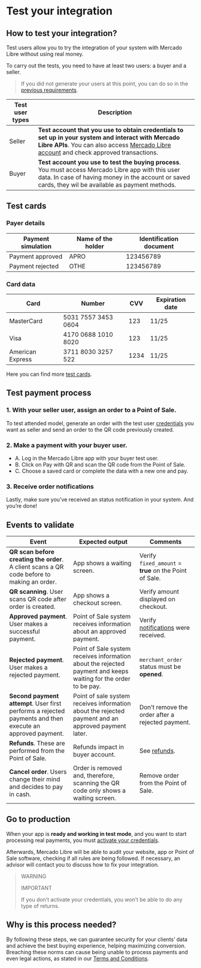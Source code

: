 # Test your integration

## How to test your integration?

Test users allow you to try the integration of your system with Mercado Libre without using real money.

To carry out the tests, you need to have at least two users: a buyer and a seller.

> If you did not generate your users at this point, you can do so in the [previous requirements](https://www.mercadopago[FAKER][URL][DOMAIN]/developers/en/guides/in-person-payments/qr-code/pre-requisites).


| Test user types | Description |
| --- | --- |
| Seller | **Test account that you use to obtain credentials to set up in your system and interact with Mercado Libre APIs**. You can also access [Mercado Libre account](https://www.mercadopago.com.ar/activities) and check approved transactions. |
| Buyer | **Test account you use to test the buying process**. You must access Mercado Libre app with this user data. In case of having money in the account or saved cards, they wil be available as payment methods. |

## Test cards

### Payer details

| Payment simulation | Name of the holder | Identification document |
| --- | --- | --- |
| Payment approved | APRO | 123456789 |
| Payment rejected | OTHE | 123456789 |

### Card data

| Card | Number | CVV | Expiration date |
| --- | --- | --- | --- |
| MasterCard | 5031 7557 3453 0604 | 123 | 11/25 |
| Visa | 4170 0688 1010 8020 | 123 | 11/25 |
| American Express | 3711 8030 3257 522 | 1234 | 11/25 |

Here you can find more [test cards](https://www.mercadopago[FAKER][URL][DOMAIN]/developers/en/guides/resources/localization/local-cards).

## Test payment process

### 1. With your seller user, assign an order to a Point of Sale. 

To test attended model, generate an order with the test user [credentials]([FAKER][CREDENTIALS][URL]) you want as seller and send an order to the QR code previously created.

### 2. Make a payment with your buyer user.

- A. Log in the Mercado Libre app with your buyer test user. 
- B. Click on Pay with QR and scan the QR code from the Point of Sale. 
- C. Choose a saved card or complete the data with a new one and pay. 

### 3. Receive order notifications

Lastly, make sure you’ve received an status notification in your system. And you’re done!

## Events to validate

| Event | Expected output | Comments |
| --- | --- | --- |
| **QR scan before creating the order**. A client scans a QR code before to making an order.| App shows a waiting screen. | Verify `fixed_amount` = **true** on the Point of Sale. |
| **QR scanning**. User scans QR code after order is created.| App shows a checkout screen. | Verify amount displayed on checkout. |
| **Approved payment**. User makes a successful payment. | Point of Sale system receives information about an approved payment.| Verify [notifications](https://www.mercadopago[FAKER][URL][DOMAIN]/developers/en/guides/notifications/ipn) were received. |
| **Rejected payment**. User makes a rejected payment.| Point of Sale system receives information about the rejected payment and keeps waiting for the order to be pay.| `merchant_order` status must be **opened**. |
| **Second payment attempt**. User first performs a rejected payments and then execute an approved payment. | Point of sale system receives information about the rejected payment and an approved payment later.| Don’t remove the order after a rejected payment.|
| **Refunds**. These are performed from the Point of Sale.| Refunds impact in buyer account.| See [refunds](https://www.mercadopago[FAKER][URL][DOMAIN]/developers/en/guides/manage-account/account/cancellations-and-refunds/#bookmark_refunds). |
| **Cancel order**. Users change their mind and decides to pay in cash. | Order is removed and, therefore, scanning the QR code only shows a waiting screen. | Remove order from the Point of Sale. |

## Go to production

When your app is **ready and working in test mode**, and you want to start processing real payments, you must [activate your credentials]([FAKER][CREDENTIALS][URL]). 

Afterwards, Mercado Libre will be able to audit your website, app or Point of Sale software, checking if all rules are being followed. If necessary, an advisor will contact you to discuss how to fix your integration. 

> WARNING
> 
> IMPORTANT
> 
> If you don’t activate your credentials, you won’t be able to do any type of returns.

## Why is this process needed?

By following these steps, we can guarantee security for your clients’ data and achieve the best buying experience, helping maximizing conversion. 
Breaching these norms can cause being unable to process payments and even legal actions, as stated in our [Terms and Conditions](https://www.mercadopago[FAKER][URL][DOMAIN]/ayuda/terminos-y-condiciones_299).
